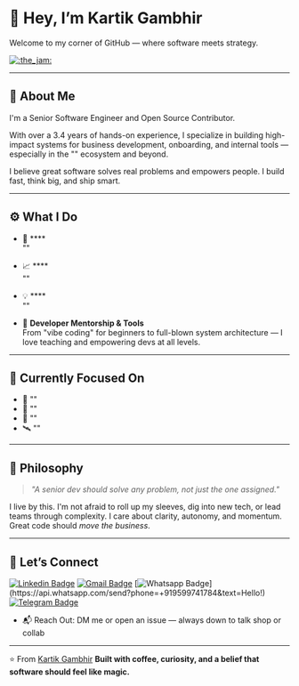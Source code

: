 # 👋 Hey, I’m Kartik Gambhir

Welcome to my corner of GitHub — where software meets strategy.

[![:the_jam:](https://cdn.discordapp.com/emojis/745354525958996138.gif?v=1)](https://asyrafff.com/)

---

## 💼 About Me

I'm a Senior Software Engineer and Open Source Contributor.

With over a 3.4 years of hands-on experience, I specialize in building high-impact systems for business development, onboarding, and internal tools — especially in the "" ecosystem and beyond.

I believe great software solves real problems and empowers people. I build fast, think big, and ship smart.

---

## ⚙️ What I Do

- 🔁 ****  
  ""

- 📈 ****  
  ""

- 💡 ****  
  ""

- 🤖 **Developer Mentorship & Tools**  
  From "vibe coding" for beginners to full-blown system architecture — I love teaching and empowering devs at all levels.

---

## 🧠 Currently Focused On

- 🔨 ""
- 📱 ""
- 🧰 ""
- 🛰️ ""

---

## 🧭 Philosophy

> *"A senior dev should solve any problem, not just the one assigned."*

I live by this. I'm not afraid to roll up my sleeves, dig into new tech, or lead teams through complexity. I care about clarity, autonomy, and momentum. Great code should *move the business*.

---

## 🔗 Let’s Connect

[![Linkedin Badge](https://img.shields.io/badge/-kartikgambhir-blue?style=flat-square&logo=Linkedin&logoColor=white&link=https://www.linkedin.com/in/kartik-gambhir-034b43169/)](https://www.linkedin.com/in/kartik-gambhir-034b43169/)
[![Gmail Badge](https://img.shields.io/badge/-gambhirkartik5@gmail.com-c14438?style=flat-square&logo=Gmail&logoColor=white&link=mailto:gambhirkartik5@gmail.com)](mailto:gambhirkartik5@gmail.com)
[![Whatsapp Badge](https://img.shields.io/badge/-Whatsapp-4CA143?style=flat-square&labelColor=4CA143&logo=whatsapp&logoColor=white&link=https://api.whatsapp.com/send?phone=+919599741784=Hello!)](https://api.whatsapp.com/send?phone=+919599741784&text=Hello!)
[![Telegram Badge](https://img.shields.io/badge/-kartikgambhir-1ca0f1?style=flat-square&labelColor=1ca0f1&logo=telegram&logoColor=white&link=https://t.me/kartikgambhir)](https://t.me/kartikgambhir)
- 📬 Reach Out: DM me or open an issue — always down to talk shop or collab

---
⭐ From [Kartik Gambhir](https://github.com/whokartikgambhir)
**Built with coffee, curiosity, and a belief that software should feel like magic.**
